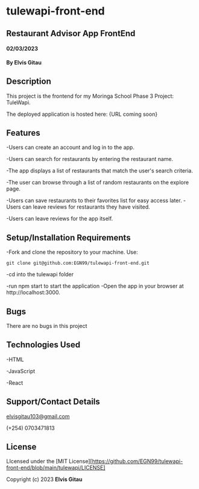 # tulewapi-front-end
## Restaurant Advisor App FrontEnd
#### 02/03/2023
#### By Elvis Gitau

## Description
This project is the frontend for my Moringa School Phase 3 Project: TuleWapi.

The deployed application is hosted here: {URL coming soon}

## Features
-Users can create an account and log in to the app.

-Users can search for restaurants by entering the restaurant name.

-The app displays a list of restaurants that match the user's search criteria.

-The user can browse through a list of random restaurants on the explore page.

-Users can save restaurants to their favorites list for easy access later.
-Users can leave reviews for restaurants they have visited.

-Users can leave reviews for the app itself.

## Setup/Installation Requirements
-Fork and clone the repository to your machine. Use:

    git clone git@github.com:EGN99/tulewapi-front-end.git

-cd into the tulewapi folder

-run npm start to start the application
-Open the app in your browser at http://localhost:3000.

## Bugs
There are no bugs in this project

## Technologies Used
-HTML

-JavaScript

-React


## Support/Contact Details
elvisgitau103@gmail.com

(+254) 0703471813
## License
LIcensed under the [MIT License][https://github.com/EGN99/tulewapi-front-end/blob/main/tulewapi/LICENSE] 

Copyright (c) 2023 **Elvis Gitau**   